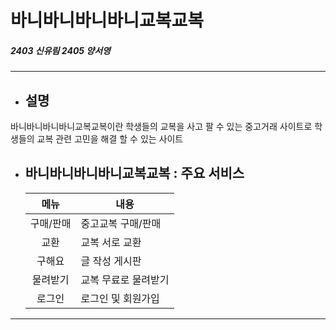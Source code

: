 # 바니바니바니바니교복교복
##### 2403 신유림 2405 양서영

---
- ## 설명
바니바니바니바니교복교복이란 학생들의 교복을 사고 팔 수 있는 중고거래 사이트로 학생들의 교복 관련 고민을 해결 할 수 있는 사이트 

- ## 바니바니바니바니교복교복 : 주요 서비스
    |메뉴|내용|
    |:---:|---|
    |구매/판매|      중고교복 구매/판매
    |교환|    교복 서로 교환
    |구해요|         글 작성 게시판
    |물려받기|       교복 무료로 물려받기 
    |로그인|        로그인 및 회원가입
---

